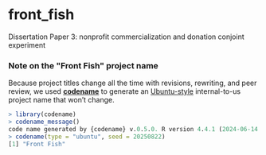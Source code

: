 # front_fish
Dissertation Paper 3: nonprofit commercialization and donation conjoint experiment

### Note on the "Front Fish" project name

Because project titles change all the time with revisions, rewriting,
and peer review, we used [**codename**](http://svmiller.com/codename/)
to generate an
[Ubuntu-style](https://wiki.ubuntu.com/DevelopmentCodeNames)
internal-to-us project name that won’t change.

```R
> library(codename)
> codename_message()
code name generated by {codename} v.0.5.0. R version 4.4.1 (2024-06-14 ucrt).
> codename(type = "ubuntu", seed = 20250822)
[1] "Front Fish"
```
